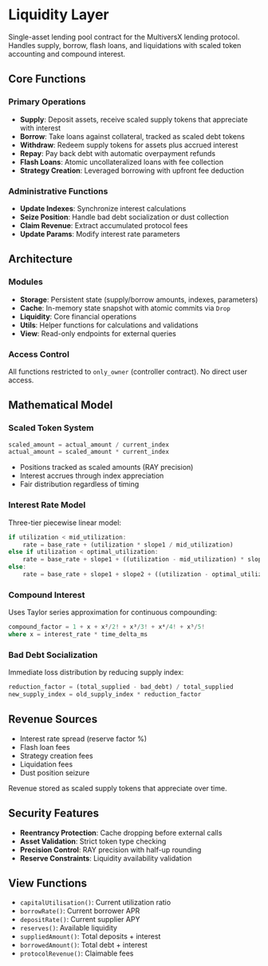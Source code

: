 # Liquidity Layer

Single-asset lending pool contract for the MultiversX lending protocol. Handles supply, borrow, flash loans, and liquidations with scaled token accounting and compound interest.

## Core Functions

### Primary Operations
- **Supply**: Deposit assets, receive scaled supply tokens that appreciate with interest
- **Borrow**: Take loans against collateral, tracked as scaled debt tokens  
- **Withdraw**: Redeem supply tokens for assets plus accrued interest
- **Repay**: Pay back debt with automatic overpayment refunds
- **Flash Loans**: Atomic uncollateralized loans with fee collection
- **Strategy Creation**: Leveraged borrowing with upfront fee deduction

### Administrative Functions  
- **Update Indexes**: Synchronize interest calculations
- **Seize Position**: Handle bad debt socialization or dust collection
- **Claim Revenue**: Extract accumulated protocol fees
- **Update Params**: Modify interest rate parameters

## Architecture

### Modules
- **Storage**: Persistent state (supply/borrow amounts, indexes, parameters)
- **Cache**: In-memory state snapshot with atomic commits via `Drop`
- **Liquidity**: Core financial operations
- **Utils**: Helper functions for calculations and validations
- **View**: Read-only endpoints for external queries

### Access Control
All functions restricted to `only_owner` (controller contract). No direct user access.

## Mathematical Model

### Scaled Token System
```rust
scaled_amount = actual_amount / current_index
actual_amount = scaled_amount * current_index
```
- Positions tracked as scaled amounts (RAY precision)
- Interest accrues through index appreciation
- Fair distribution regardless of timing

### Interest Rate Model
Three-tier piecewise linear model:
```rust
if utilization < mid_utilization:
    rate = base_rate + (utilization * slope1 / mid_utilization)
else if utilization < optimal_utilization:  
    rate = base_rate + slope1 + ((utilization - mid_utilization) * slope2 / ...)
else:
    rate = base_rate + slope1 + slope2 + ((utilization - optimal_utilization) * slope3 / ...)
```

### Compound Interest
Uses Taylor series approximation for continuous compounding:
```rust
compound_factor = 1 + x + x²/2! + x³/3! + x⁴/4! + x⁵/5!
where x = interest_rate * time_delta_ms
```

### Bad Debt Socialization
Immediate loss distribution by reducing supply index:
```rust
reduction_factor = (total_supplied - bad_debt) / total_supplied
new_supply_index = old_supply_index * reduction_factor
```

## Revenue Sources
- Interest rate spread (reserve factor %)
- Flash loan fees  
- Strategy creation fees
- Liquidation fees
- Dust position seizure

Revenue stored as scaled supply tokens that appreciate over time.

## Security Features
- **Reentrancy Protection**: Cache dropping before external calls
- **Asset Validation**: Strict token type checking
- **Precision Control**: RAY precision with half-up rounding
- **Reserve Constraints**: Liquidity availability validation

## View Functions
- `capitalUtilisation()`: Current utilization ratio
- `borrowRate()`: Current borrower APR
- `depositRate()`: Current supplier APY  
- `reserves()`: Available liquidity
- `suppliedAmount()`: Total deposits + interest
- `borrowedAmount()`: Total debt + interest
- `protocolRevenue()`: Claimable fees
